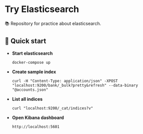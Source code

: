 # Try Elasticsearch
:books: Repository for practice about elasticsearch.

## 🚀 Quick start
-  **Start elasticsearch**
    ```
    docker-compose up
    ```

-  **Create sample index**
    ```
    curl -H "Content-Type: application/json" -XPOST "localhost:9200/bank/_bulk?pretty&refresh" --data-binary "@accounts.json"
    ```

-  **List all indices**
    ```
    curl "localhost:9200/_cat/indices?v"
    ```


-  **Open Kibana dashboard**
    ```
    http://localhost:5601
    ```